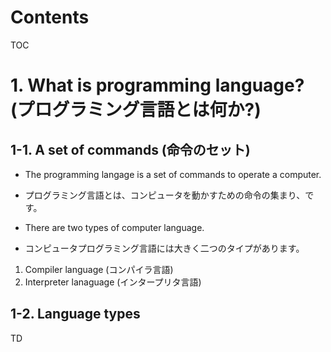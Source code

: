 Contents
=================

TOC

# 1. What is programming language? (プログラミング言語とは何か?)

## 1-1. A set of commands (命令のセット)

* The programming langage is a set of commands to operate a computer.
* プログラミング言語とは、コンピュータを動かすための命令の集まり、です。

* There are two types of computer language.
* コンピュータプログラミング言語には大きく二つのタイプがあります。

1. Compiler language (コンパイラ言語)
2. Interpreter lanaguage (インタープリタ言語)


## 1-2. Language types

TD

